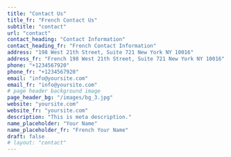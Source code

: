 ```yaml
---
title: "Contact Us"
title_fr: "French Contact Us"
subtitle: "contact"
url: "contact"
contact_heading: "Contact Information"
contact_heading_fr: "French Contact Information"
address: "198 West 21th Street, Suite 721 New York NY 10016"
address_fr: "French 198 West 21th Street, Suite 721 New York NY 10016"
phone: "+1234567920"
phone_fr: "+1234567920"
email: "info@yoursite.com"
email_fr: "info@yoursite.com"
# page header background image
page_header_bg: "/images/bg_3.jpg"
website: "yoursite.com"
website_fr: "yoursite.com"
description: "This is meta description."
name_placeholder: "Your Name"
name_placeholder_fr: "French Your Name"
draft: false
# layout: "contact"
---
```

